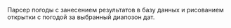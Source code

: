 Парсер погоды с занесением результатов в базу данных и рисованием открытки с погодой за выбранный диапозон дат.



